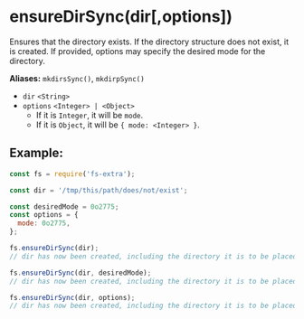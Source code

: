 # ensureDirSync(dir[,options])

Ensures that the directory exists. If the directory structure does not exist, it is created. If provided, options may specify the desired mode for the directory.

**Aliases:** `mkdirsSync()`, `mkdirpSync()`

- `dir` `<String>`
- `options` `<Integer> | <Object>`
  - If it is `Integer`, it will be `mode`.
  - If it is `Object`, it will be `{ mode: <Integer> }`.

## Example:

```js
const fs = require('fs-extra');

const dir = '/tmp/this/path/does/not/exist';

const desiredMode = 0o2775;
const options = {
  mode: 0o2775,
};

fs.ensureDirSync(dir);
// dir has now been created, including the directory it is to be placed in

fs.ensureDirSync(dir, desiredMode);
// dir has now been created, including the directory it is to be placed in with permission 0o2775

fs.ensureDirSync(dir, options);
// dir has now been created, including the directory it is to be placed in with permission 0o2775
```
